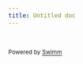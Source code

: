 ```yaml
---
title: Untitled doc
---
```

&nbsp;

<SwmMeta version="3.0.0" repo-id="Z2l0aHViJTNBJTNBUG9rZW1vblByb2plY3RaYWthcmlhRmFyaWglM0ElM0FBbGxNaWdodHl5eXk=" repo-name="PokemonProjectZakariaFarih"><sup>Powered by [Swimm](https://app.swimm.io/)</sup></SwmMeta>
